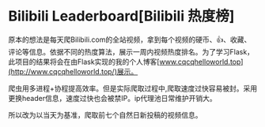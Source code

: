 # Bilibili Leaderboard[Bilibili 热度榜]

原本的想法是每天爬Bilibili.com的全站视频，拿到每个视频的硬币、👍、收藏、评论等信息。依据不同的热度算法，展示一周内视频热度排名。为了学习Flask，此项目的结果将会在由Flask实现的我的个人博客[www.cqcqhelloworld.top](http://www.cqcqhelloworld.top/)展示。

爬虫用多进程+协程提高效率。但是实际爬取过程中,爬取速度过快容易被封。采用更换header信息，速度过快也会被禁IP。ip代理池日常维护开销大。

所以改为以当天为基准，爬取前七个自然日新投稿的视频信息。
